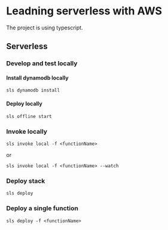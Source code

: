 # Leadning serverless with AWS

The project is using typescript.

## Serverless

### Develop and test locally

#### Install dynamodb locally

`sls dynamodb install`

#### Deploy locally

`sls offline start`

### Invoke locally

`sls invoke local -f <functionName>`

or

`sls invoke local -f <functionName> --watch`

### Deploy stack

`sls deploy`

### Deploy a single function

`sls deploy -f <functionName>`
